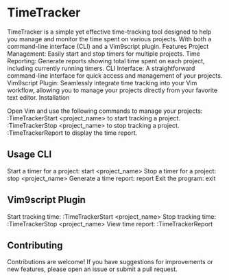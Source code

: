 # TimeTracker
TimeTracker is a simple yet effective time-tracking tool designed to help you manage and monitor the time spent on various projects. With both a command-line interface (CLI) and a Vim9script plugin.
Features
Project Management: Easily start and stop timers for multiple projects.
Time Reporting: Generate reports showing total time spent on each project, including currently running timers.
CLI Interface: A straightforward command-line interface for quick access and management of your projects.
Vim9script Plugin: Seamlessly integrate time tracking into your Vim workflow, allowing you to manage your projects directly from your favorite text editor.
Installation

Open Vim and use the following commands to manage your projects:
:TimeTrackerStart <project_name> to start tracking a project.
:TimeTrackerStop <project_name> to stop tracking a project.
:TimeTrackerReport to display the time report.
## Usage CLI
Start a timer for a project:
start <project_name>
Stop a timer for a project:
stop <project_name>
Generate a time report:
report
Exit the program:
exit

## Vim9script Plugin
Start tracking time:
:TimeTrackerStart <project_name>
Stop tracking time:
:TimeTrackerStop <project_name>
View time report:
:TimeTrackerReport
## Contributing
Contributions are welcome! If you have suggestions for improvements or new features, please open an issue or submit a pull request.
